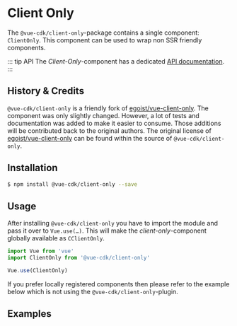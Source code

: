 # Client Only

The `@vue-cdk/client-only`-package contains a single component: `ClientOnly`. This component can be used to wrap non SSR friendly components.

::: tip API
The *Client-Only*-component has a dedicated [API documentation](./../../api/client-only).
:::

## History & Credits

`@vue-cdk/client-only` is a friendly fork of [egoist/vue-client-only](https://github.com/egoist/vue-client-only). The component was only slightly changed. However, a lot of tests and documentation was added to make it easier to consume. Those additions will be contributed back to the original authors. The original license of [egoist/vue-client-only](https://github.com/egoist/vue-client-only) can be found within the source of `@vue-cdk/client-only`.


## Installation
``` sh
$ npm install @vue-cdk/client-only --save
```

## Usage
After installing `@vue-cdk/client-only` you have to import the module and pass it over to `Vue.use(…)`. This will make the *client-only*-component globally available as `CClientOnly`.

``` js
import Vue from 'vue'
import ClientOnly from '@vue-cdk/client-only'

Vue.use(ClientOnly)
```

If you prefer locally registered components then please refer to the example below which is not using the `@vue-cdk/client-only`-plugin.

## Examples

<Demo for="client-only/default" />
